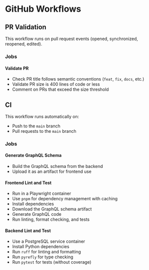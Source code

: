 # GitHub Workflows

## PR Validation

This workflow runs on pull request events (opened, synchronized, reopened, edited).

### Jobs

#### Validate PR
- Check PR title follows semantic conventions (`feat`, `fix`, `docs`, etc.)
- Validate PR size is 400 lines of code or less
- Comment on PRs that exceed the size threshold

## CI

This workflow runs automatically on:
- Push to the `main` branch
- Pull requests to the `main` branch

### Jobs

#### Generate GraphQL Schema
- Build the GraphQL schema from the backend
- Upload it as an artifact for frontend use

#### Frontend Lint and Test
- Run in a Playwright container
- Use `pnpm` for dependency management with caching
- Install dependencies
- Download the GraphQL schema artifact
- Generate GraphQL code
- Run linting, format checking, and tests

#### Backend Lint and Test
- Use a PostgreSQL service container
- Install Python dependencies
- Run `ruff` for linting and formatting
- Run `pyrefly` for type checking
- Run `pytest` for tests (without coverage)
